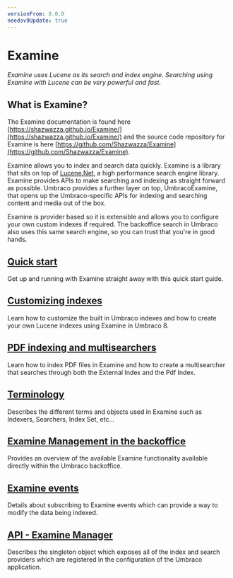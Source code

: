 ```yaml
---
versionFrom: 8.0.0
needsv9Update: true
---
```


# Examine

_Examine uses Lucene as its search and index engine. Searching using Examine with Lucene can be very powerful and fast._

## What is Examine?

The Examine documentation is found here [https://shazwazza.github.io/Examine/](https://shazwazza.github.io/Examine/) and the source code repository for Examine is here [https://github.com/Shazwazza/Examine](https://github.com/Shazwazza/Examine).

Examine allows you to index and search data quickly. Examine is a library that sits on top of [Lucene.Net](https://lucenenet.apache.org/), a high performance search engine library. Examine provides APIs to make searching and indexing as straight forward as possible. Umbraco provides a further layer on top, UmbracoExamine, that opens up the Umbraco-specific APIs for indexing and searching content and media out of the box.

Examine is provider based so it is extensible and allows you to configure your own custom indexes if required. The backoffice search in Umbraco also uses this same search engine, so you can trust that you're in good hands.

## [Quick start](quick-start/index.md)

Get up and running with Examine straight away with this quick start guide.

## [Customizing indexes](indexing/index.md)

Learn how to customize the built in Umbraco indexes and how to create your own Lucene indexes using Examine in Umbraco 8.

## [PDF indexing and multisearchers](pdf-index.md)

Learn how to index PDF files in Examine and how to create a multisearcher that searches through both the External Index and the Pdf Index.

## [Terminology](terminology.md)

Describes the different terms and objects used in Examine such as Indexers, Searchers, Index Set, etc...

## [Examine Management in the backoffice](examine-management.md)

Provides an overview of the available Examine functionality available directly within the Umbraco backoffice.

## [Examine events](examine-events.md)

Details about subscribing to Examine events which can provide a way to modify the data being indexed.

## [API - Examine Manager](examine-manager.md)

Describes the singleton object which exposes all of the index and search providers which are registered in the configuration of the Umbraco application.
